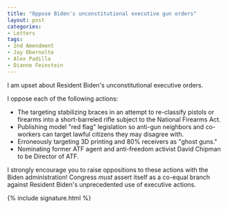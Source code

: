 ```yaml
---
title: "Oppose Biden's unconstitutional executive gun orders"
layout: post
categories:
- Letters
tags:
- 2nd Amendment
- Jay Obernolte
- Alex Padilla
- Dianne Feinstein
---
```


I am upset about Resident Biden's unconstitutional executive orders.

I oppose each of the following actions:

- The targeting stabilizing braces in an attempt to re-classify pistols or firearms into a short-barreled rifle subject to the National Firearms Act.
- Publishing model "red flag" legislation so anti-gun neighbors and co-workers can target lawful citizens they may disagree with.
- Erroneously targeting 3D printing and 80% receivers as "ghost guns."
- Nominating former ATF agent and anti-freedom activist David Chipman to be Director of ATF.

I strongly encourage you to raise oppositions to these actions with the Biden administration! Congress *must* assert itself as a co-equal branch against Resident Biden's unprecedented use of executive actions.

{% include signature.html %}
